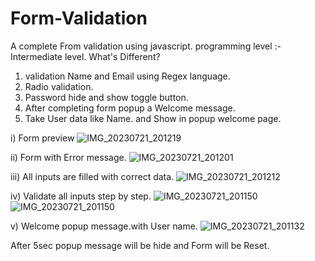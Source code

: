 # Form-Validation
A complete From validation using javascript.
programming level :- Intermediate level.
What's Different?
1. validation Name and Email using Regex language.
2. Radio validation.
3. Password hide and show toggle button.
4. After completing form popup a Welcome message.
5. Take User data like Name. and Show in popup welcome page.

i) Form preview
![IMG_20230721_201219](https://github.com/002pal/Form-Validation/assets/94923357/5e530a5e-2ee8-43a9-b6c0-3ac62c3c0a3a)

ii) Form with Error message.
![IMG_20230721_201201](https://github.com/002pal/Form-Validation/assets/94923357/b35d0b5a-8a2a-4251-b99d-ba6979f5f911)

iii) All inputs are filled with correct data.
![IMG_20230721_201212](https://github.com/002pal/Form-Validation/assets/94923357/2e1e105b-dd61-45f7-ac6d-604da780bf00)

iv) Validate all inputs step by step.
![IMG_20230721_201150](https://github.com/002pal/Form-Validation/assets/94923357/3ee7c9d6-5184-444e-b677-911c0e701d0b)
![IMG_20230721_201150](https://github.com/002pal/Form-Validation/assets/94923357/e2647ae9-cbe8-4183-b52c-e7f8d4ac8848)

v) Welcome popup message.with User name.
![IMG_20230721_201132](https://github.com/002pal/Form-Validation/assets/94923357/87e919b3-ff3d-4987-a331-4a3cc36ae730)

After 5sec popup message will be hide and Form will be Reset.
